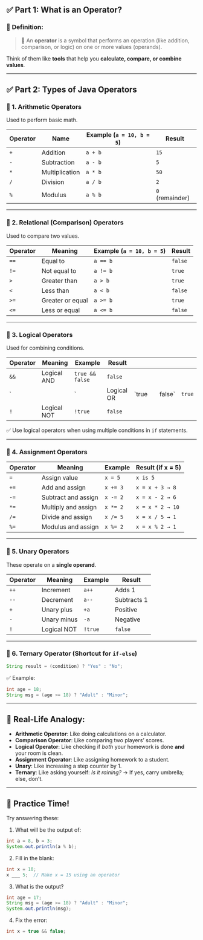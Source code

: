 
## ✅ Part 1: What is an Operator?

### 🔹 **Definition:**

> 🔸 An **operator** is a symbol that performs an operation (like addition, comparison, or logic) on one or more values (operands).

Think of them like **tools** that help you **calculate, compare, or combine values**.

---

## ✅ Part 2: Types of Java Operators

### 🔹 1. **Arithmetic Operators**

Used to perform basic math.

| Operator | Name           | Example (`a = 10, b = 5`) | Result          |
| -------- | -------------- | ------------------------- | --------------- |
| `+`      | Addition       | `a + b`                   | `15`            |
| `-`      | Subtraction    | `a - b`                   | `5`             |
| `*`      | Multiplication | `a * b`                   | `50`            |
| `/`      | Division       | `a / b`                   | `2`             |
| `%`      | Modulus        | `a % b`                   | `0` (remainder) |

---

### 🔹 2. **Relational (Comparison) Operators**

Used to compare two values.

| Operator | Meaning          | Example (`a = 10, b = 5`) | Result  |
| -------- | ---------------- | ------------------------- | ------- |
| `==`     | Equal to         | `a == b`                  | `false` |
| `!=`     | Not equal to     | `a != b`                  | `true`  |
| `>`      | Greater than     | `a > b`                   | `true`  |
| `<`      | Less than        | `a < b`                   | `false` |
| `>=`     | Greater or equal | `a >= b`                  | `true`  |
| `<=`     | Less or equal    | `a <= b`                  | `false` |

---

### 🔹 3. **Logical Operators**

Used for combining conditions.

| Operator | Meaning     | Example         | Result     |        |   |         |        |
| -------- | ----------- | --------------- | ---------- | ------ | - | ------- | ------ |
| `&&`     | Logical AND | `true && false` | `false`    |        |   |         |        |
| \`       |             | \`              | Logical OR | \`true |   | false\` | `true` |
| `!`      | Logical NOT | `!true`         | `false`    |        |   |         |        |

✅ Use logical operators when using multiple conditions in `if` statements.

---

### 🔹 4. **Assignment Operators**

| Operator | Meaning             | Example  | Result (if x = 5) |
| -------- | ------------------- | -------- | ----------------- |
| `=`      | Assign value        | `x = 5`  | `x is 5`          |
| `+=`     | Add and assign      | `x += 3` | `x = x + 3 → 8`   |
| `-=`     | Subtract and assign | `x -= 2` | `x = x - 2 → 6`   |
| `*=`     | Multiply and assign | `x *= 2` | `x = x * 2 → 10`  |
| `/=`     | Divide and assign   | `x /= 5` | `x = x / 5 → 1`   |
| `%=`     | Modulus and assign  | `x %= 2` | `x = x % 2 → 1`   |

---

### 🔹 5. **Unary Operators**

These operate on a **single operand**.

| Operator | Meaning     | Example | Result      |
| -------- | ----------- | ------- | ----------- |
| `++`     | Increment   | `a++`   | Adds 1      |
| `--`     | Decrement   | `a--`   | Subtracts 1 |
| `+`      | Unary plus  | `+a`    | Positive    |
| `-`      | Unary minus | `-a`    | Negative    |
| `!`      | Logical NOT | `!true` | `false`     |

---

### 🔹 6. **Ternary Operator** (Shortcut for `if-else`)

```java
String result = (condition) ? "Yes" : "No";
```

✅ Example:

```java
int age = 18;
String msg = (age >= 18) ? "Adult" : "Minor";
```

---

## 🧠 Real-Life Analogy:

* **Arithmetic Operator**: Like doing calculations on a calculator.
* **Comparison Operator**: Like comparing two players’ scores.
* **Logical Operator**: Like checking if *both* your homework is done **and** your room is clean.
* **Assignment Operator**: Like assigning homework to a student.
* **Unary**: Like increasing a step counter by 1.
* **Ternary**: Like asking yourself: *Is it raining?* → If yes, carry umbrella; else, don’t.

---

## 📝 Practice Time!

Try answering these:

1. What will be the output of:

```java
int a = 8, b = 3;
System.out.println(a % b);
```

2. Fill in the blank:

```java
int x = 10;
x ___ 5;  // Make x = 15 using an operator
```

3. What is the output?

```java
int age = 17;
String msg = (age >= 18) ? "Adult" : "Minor";
System.out.println(msg);
```

4. Fix the error:

```java
int x = true && false;
```
